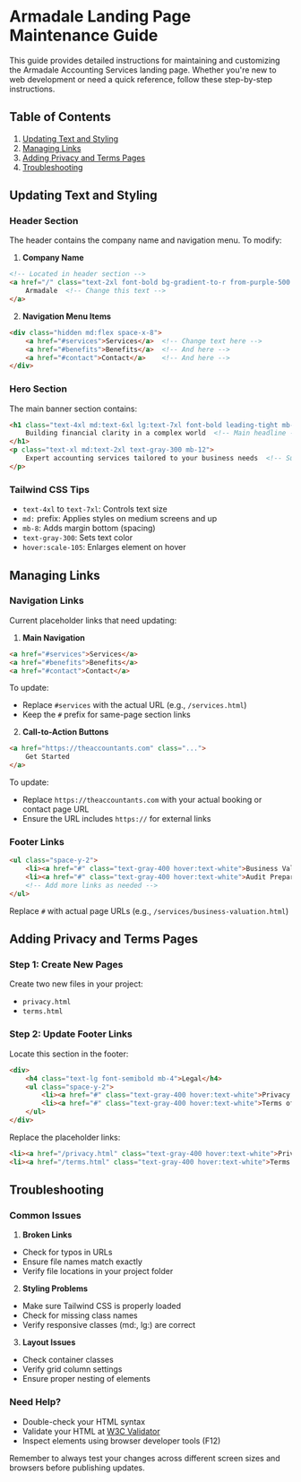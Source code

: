 # Armadale Landing Page Maintenance Guide

This guide provides detailed instructions for maintaining and customizing the Armadale Accounting Services landing page. Whether you're new to web development or need a quick reference, follow these step-by-step instructions.

## Table of Contents
1. [Updating Text and Styling](#updating-text-and-styling)
2. [Managing Links](#managing-links)
3. [Adding Privacy and Terms Pages](#adding-privacy-and-terms-pages)
4. [Troubleshooting](#troubleshooting)

## Updating Text and Styling

### Header Section
The header contains the company name and navigation menu. To modify:

1. **Company Name**
```html
<!-- Located in header section -->
<a href="/" class="text-2xl font-bold bg-gradient-to-r from-purple-500 to-pink-500 bg-clip-text text-transparent">
    Armadale  <!-- Change this text -->
</a>
```

2. **Navigation Menu Items**
```html
<div class="hidden md:flex space-x-8">
    <a href="#services">Services</a>  <!-- Change text here -->
    <a href="#benefits">Benefits</a>  <!-- And here -->
    <a href="#contact">Contact</a>    <!-- And here -->
</div>
```

### Hero Section
The main banner section contains:
```html
<h1 class="text-4xl md:text-6xl lg:text-7xl font-bold leading-tight mb-8">
    Building financial clarity in a complex world  <!-- Main headline -->
</h1>
<p class="text-xl md:text-2xl text-gray-300 mb-12">
    Expert accounting services tailored to your business needs  <!-- Subheading -->
</p>
```

### Tailwind CSS Tips
- `text-4xl` to `text-7xl`: Controls text size
- `md:` prefix: Applies styles on medium screens and up
- `mb-8`: Adds margin bottom (spacing)
- `text-gray-300`: Sets text color
- `hover:scale-105`: Enlarges element on hover

## Managing Links

### Navigation Links
Current placeholder links that need updating:

1. **Main Navigation**
```html
<a href="#services">Services</a>
<a href="#benefits">Benefits</a>
<a href="#contact">Contact</a>
```
To update:
- Replace `#services` with the actual URL (e.g., `/services.html`)
- Keep the `#` prefix for same-page section links

2. **Call-to-Action Buttons**
```html
<a href="https://theaccountants.com" class="...">
    Get Started
</a>
```
To update:
- Replace `https://theaccountants.com` with your actual booking or contact page URL
- Ensure the URL includes `https://` for external links

### Footer Links
```html
<ul class="space-y-2">
    <li><a href="#" class="text-gray-400 hover:text-white">Business Valuation</a></li>
    <li><a href="#" class="text-gray-400 hover:text-white">Audit Preparation</a></li>
    <!-- Add more links as needed -->
</ul>
```
Replace `#` with actual page URLs (e.g., `/services/business-valuation.html`)

## Adding Privacy and Terms Pages

### Step 1: Create New Pages
Create two new files in your project:
- `privacy.html`
- `terms.html`

### Step 2: Update Footer Links
Locate this section in the footer:
```html
<div>
    <h4 class="text-lg font-semibold mb-4">Legal</h4>
    <ul class="space-y-2">
        <li><a href="#" class="text-gray-400 hover:text-white">Privacy Policy</a></li>
        <li><a href="#" class="text-gray-400 hover:text-white">Terms of Service</a></li>
    </ul>
</div>
```

Replace the placeholder links:
```html
<li><a href="/privacy.html" class="text-gray-400 hover:text-white">Privacy Policy</a></li>
<li><a href="/terms.html" class="text-gray-400 hover:text-white">Terms of Service</a></li>
```

## Troubleshooting

### Common Issues

1. **Broken Links**
- Check for typos in URLs
- Ensure file names match exactly
- Verify file locations in your project folder

2. **Styling Problems**
- Make sure Tailwind CSS is properly loaded
- Check for missing class names
- Verify responsive classes (md:, lg:) are correct

3. **Layout Issues**
- Check container classes
- Verify grid column settings
- Ensure proper nesting of elements

### Need Help?
- Double-check your HTML syntax
- Validate your HTML at [W3C Validator](https://validator.w3.org/)
- Inspect elements using browser developer tools (F12)

Remember to always test your changes across different screen sizes and browsers before publishing updates.